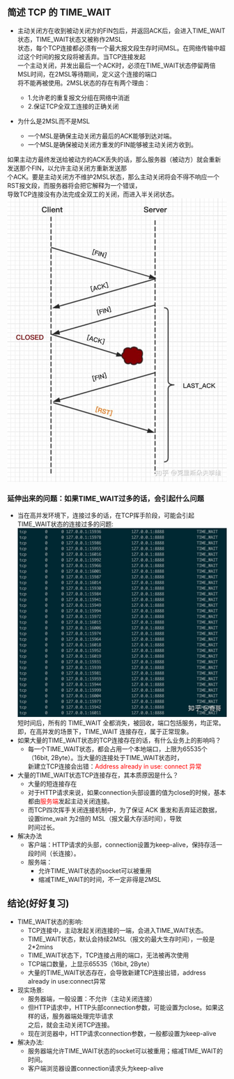 ## 简述 TCP 的 TIME_WAIT

* 主动关闭方在收到被动关闭方的FIN包后，并返回ACK后，会进入TIME_WAIT状态，TIME_WAIT状态又被称作2MSL  
状态，每个TCP连接都必须有一个最大报文段生存时间MSL。在网络传输中超过这个时间的报文段将被丢弃。当TCP连接发起  
一个主动关闭，并发出最后一个ACK时，必须在TIME_WAIT状态停留两倍MSL时间，在2MSL等待期间，定义这个连接的端口  
将不能再被使用。2MSL状态的存在有两个理由：
  * 1.允许老的重复报文分组在网络中消逝
  * 2.保证TCP全双工连接的正确关闭

* 为什么是2MSL而不是MSL
  * 一个MSL是确保主动关闭方最后的ACK能够到达对端。
  * 一个MSL是确保被动关闭方重发的FIN能够被主动关闭方收到。

如果主动方最终发送给被动方的ACK丢失的话，那么服务器（被动方）就会重新发送那个FIN，以允许主动关闭方重新发送那  
个ACK。要是主动关闭方不维护2MSL状态，那么主动关闭将会不得不响应一个RST报文段，而服务器将会把它解释为一个错误，  
导致TCP连接没有办法完成全双工的关闭，而进入半关闭状态。  
    ![avatar](./../PIC/TIME_WAIT.jpg)

### 延伸出来的问题：如果TIME_WAIT过多的话，会引起什么问题
  * 当在高并发环境下，连接过多的话，在TCP挥手阶段，可能会引起TIME_WAIT状态的连接过多的问题:
    ![avatar](./../PIC/TIME_WAIT_TOOMANY.jpg)
    短时间后，所有的 TIME_WAIT 全都消失，被回收，端口包括服务，均正常。即，在高并发的场景下，TIME_WAIT 连接存在，属于正常现象。
  * 如果大量的TIME_WAIT状态的TCP连接存在的话，有什么业务上的影响吗？
    * 每一个TIME_WAIT状态，都会占用一个本地端口，上限为65535个（16bit, 2Byte）。当大量的连接处于TIME_WAIT状态时，  
      新建立TCP连接会出错：<font color="red">Address already in use: connect 异常</font>
  * 大量的TIME_WAIT状态TCP连接存在，其本质原因是什么？
    * 大量的短连接存在
    * 对于HTTP请求来说，如果connection头部设置的值为close的时候，基本都由<font color="red">服务端</font>发起主动关闭连接。
    * 而TCP四次挥手关闭连接机制中，为了保证 ACK 重发和丢弃延迟数据，设置time_wait 为2倍的 MSL（报文最大存活时间），导致  
        时间过长。
  * 解决办法
    * 客户端：HTTP请求的头部，connection设置为keep-alive，保持存活一段时间（长连接）。
    * 服务端：
      * 允许TIME_WAIT状态的socket可以被重用
      * 缩减TIME_WAIT的时间，不一定非得是2MSL


## 结论(好好复习)
* TIME_WAIT状态的影响:
  * TCP连接中，主动发起关闭连接的一端，会进入TIME_WAIT状态。
  * TIME_WAIT状态，默认会持续2MSL（报文的最大生存时间），一般是2*2mins
  * TIME_WAIT状态下，TCP连接占用的端口，无法被再次使用
  * TCP端口数量，上显示65535（16bit, 2Byte）
  * 大量的TIME_WAIT状态存在，会导致新建TCP连接出错，address already in use:connect异常
* 现实场景:
  * 服务器端，一般设置：不允许（主动关闭连接）
  * 但HTTP请求中，HTTP头部connection参数，可能设置为close。如果这样的话，服务器端处理完毕请求  
    之后，就会主动关闭TCP连接。
  * 现在浏览器中，HTTP请求connection参数，一般都设置为keep-alive
* 解决办法:
  * 服务器端允许TIME_WAIT状态的socket可以被重用；缩减TIME_WAIT的时间。
  * 客户端浏览器设置connection请求头为keep-alive
